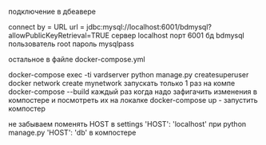 подключение в дбеавере

connect by = URL
url = jdbc:mysql://localhost:6001/bdmysql?allowPublicKeyRetrieval=TRUE
сервер localhost
порт 6001
бд bdmysql
пользователь root
пароль mysqlpass

остальное в файле docker-compose.yml


docker-compose exec -ti vardserver python manage.py createsuperuser
docker network create mynetwork  запускать только 1 раз на компе
docker-compose --build  каждый раз когда надо зафигачить изменения в компостере и посмотреть их на локалке
docker-compose up - запустить компостер

не забываем поменять HOST в settings
'HOST': 'localhost' при python manage.py
'HOST': 'db' в компостере

